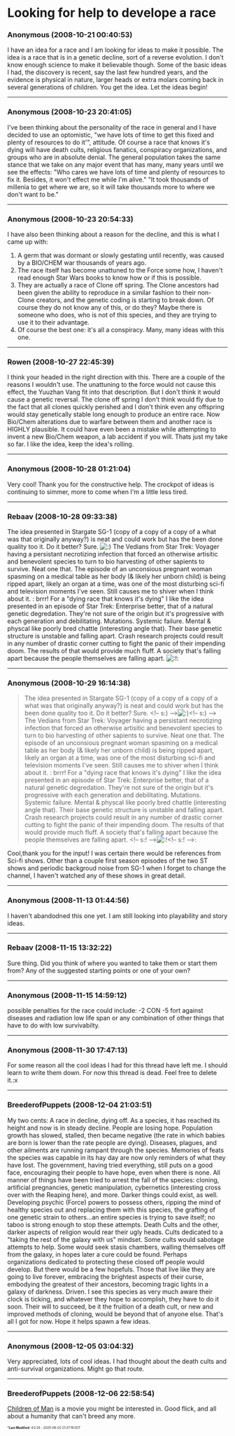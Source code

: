 # Looking for help to develope a race

### **Anonymous** (2008-10-21 00:40:53)

I have an idea for a race and I am looking for ideas to make it possible.
The idea is a race that is in a genetic decline, sort of a reverse evolution. I don't know enough science to make it believable though.
Some of the basic ideas I had, the discovery is recent, say the last few hundred years, and the evidence is physical in nature, larger heads or extra molars coming back in several generations of children. You get the idea.
Let the ideas begin!

---

### **Anonymous** (2008-10-23 20:41:05)

I've been thinking about the personality of the race in general and I have decided to use an optomistic, "we have lots of time to get this fixed and plenty of resources to do it'", attitude.
Of course a race that knows it's dying will have death cults, religious fanatics, conspiracy organizations, and groups who are in absolute denial.
The general population takes the same stance that we take on any major event that has many, many years until we see the effects: "Who cares we have lots of time and plenty of resources to fix it. Besides, it won't effect me while I'm alive." "It took thousands of millenia to get where we are, so it will take thousands more to where we don't want to be."

---

### **Anonymous** (2008-10-23 20:54:33)

I have also been thinking about a reason for the decline, and this is what I came up with:
1) A germ that was dormant or slowly gestating until recently, was caused by a BIO/CHEM war thousands of years ago.
2) The race itself has become unattuned to the Force some how, I haven't read enough Star Wars books to know how or if this is possible.
3) They are actually a race of Clone off spring. The Clone ancestors had been given the ability to reproduce in a similar fashion to their non-Clone creators, and the genetic coding is starting to break down. Of course they do not know any of this, or do they? Maybe there is someone who does, who is not of this species, and they are trying to use it to their advantage.
4) Of course the best one: it's all a conspiracy. Many, many ideas with this one.

---

### **Rowen** (2008-10-27 22:45:39)

I think your headed in the right direction with this. There are a couple of the reasons I wouldn't use.
The unattuning to the force would not cause this effect, the Yuuzhan Vang fit into that description. But I don't think it would cause a genetic reversal.
The clone off spring I don't think would fly due to the fact that all clones quickly perished and I don't think even any offspring would stay genetically stable long enough to produce an entire race.
Now Bio/Chem alterations due to warfare between them and another race is HIGHLY plausible. It could have even been a mistake while attempting to invent a new Bio/Chem weapon, a lab accident if you will.
Thats just my take so far. I like the idea, keep the idea's rolling.

---

### **Anonymous** (2008-10-28 01:21:04)

Very cool! Thank you for the constructive help.
The crockpot of ideas is continuing to simmer, more to come when I'm a little less tired.

---

### **Rebaav** (2008-10-28 09:33:38)

The idea presented in Stargate SG-1 (copy of a copy of a copy of a what was that originally anyway?) is neat and could work but has the been done quality too it. Do it better? Sure. <!-- s:) -->![:)](https://i.ibb.co/8LPNcWCM/icon-e-smile.gif)<!-- s:) -->
The Vedians from Star Trek: Voyager having a persistant necrotizing infection that forced an otherwise artisitic and benevolent species to turn to bio harvesting of other sapients to survive. Neat one that. The episode of an unconsious pregnant woman spasming on a medical table as her body (& likely her unborn child) is being ripped apart, likely an organ at a time, was one of the most disturbing sci-fi and television moments I've seen. Still causes me to shiver when I think about it. : brrr!
For a "dying race that knows it's dying" I like the idea presented in an episode of Star Trek: Enterprise better, that of a natural genetic degredation. They're not sure of the origin but it's progressive with each generation and debilitating. Mutations. Systemic failure. Mental & physcal like poorly bred chattle (interesting angle that). Their base genetic structure is unstable and falling apart. Crash research projects could result in any number of drastic corner cutting to fight the panic of their impending doom. The results of that would provide much fluff. A society that's falling apart because the people themselves are falling apart. <!-- s:! -->![:!](https://i.ibb.co/0VpSwssk/icon-e-surprised.gif)<!-- s:! -->:

---

### **Anonymous** (2008-10-29 16:14:38)

> The idea presented in Stargate SG-1 (copy of a copy of a copy of a what was that originally anyway?) is neat and could work but has the been done quality too it. Do it better? Sure. &lt;!&ndash; s:) &ndash;&gt;![:)](https://i.ibb.co/8LPNcWCM/icon-e-smile.gif)&lt;!&ndash; s:) &ndash;&gt;
> The Vedians from Star Trek: Voyager having a persistant necrotizing infection that forced an otherwise artisitic and benevolent species to turn to bio harvesting of other sapients to survive. Neat one that. The episode of an unconsious pregnant woman spasming on a medical table as her body (&amp; likely her unborn child) is being ripped apart, likely an organ at a time, was one of the most disturbing sci-fi and television moments I&#39;ve seen. Still causes me to shiver when I think about it. : brrr!
> For a &quot;dying race that knows it&#39;s dying&quot; I like the idea presented in an episode of Star Trek: Enterprise better, that of a natural genetic degredation. They&#39;re not sure of the origin but it&#39;s progressive with each generation and debilitating. Mutations. Systemic failure. Mental &amp; physcal like poorly bred chattle (interesting angle that). Their base genetic structure is unstable and falling apart. Crash research projects could result in any number of drastic corner cutting to fight the panic of their impending doom. The results of that would provide much fluff. A society that&#39;s falling apart because the people themselves are falling apart. &lt;!&ndash; s:! &ndash;&gt;![:!](https://i.ibb.co/0VpSwssk/icon-e-surprised.gif)&lt;!&ndash; s:! &ndash;&gt;:

Cool,thank you for the input! I was certain there would be references from Sci-fi shows. Other than a couple first season episodes of the two ST shows and periodic backgroud noise from SG-1 when I forget to change the channel, I haven't watched any of these shows in great detail.

---

### **Anonymous** (2008-11-13 01:44:56)

I haven't abandodned this one yet. I am still looking into playability and story ideas.

---

### **Rebaav** (2008-11-15 13:32:22)

Sure thing. Did you think of where you wanted to take them or start them from? Any of the suggested starting points or one of your own?

---

### **Anonymous** (2008-11-15 14:59:12)

possible penalties for the race could include:
-2 CON
-5 fort against diseases and radiation
low life span
or any combination of other things that have to do with low survivabilty.

---

### **Anonymous** (2008-11-30 17:47:13)

For some reason all the cool ideas I had for this thread have left me. I should learn to write them down. For now this thread is dead.
Feel free to delete it.:x

---

### **BreederofPuppets** (2008-12-04 21:03:51)

My two cents:
A race in decline, dying off. As a species, it has reached its height and now is in steady decline. People are losing hope. Population growth has slowed, stalled, then became negative (the rate in which babies are born is lower than the rate people are dying). Diseases, plagues, and other ailments are running rampant through the species. Memories of feats the species was capable in its hay day are now only reminders of what they have lost.
The government, having tried everything, still puts on a good face, encouraging their people to have hope, even when there is none. All manner of things have been tried to arrest the fall of the species: cloning, artificial pregnancies, genetic manipulation, cybernetics (interesting cross over with the Reaping here), and more.
Darker things could exist, as well. Developing psychic (Force) powers to possess others, ripping the mind of healthy species out and replacing them with this species, the grafting of one genetic strain to others...an entire species is trying to save itself; no taboo is strong enough to stop these attempts.
Death Cults and the other, darker aspects of religion would rear their ugly heads. Cults dedicated to a "taking the rest of the galaxy with us" mindset. Some cults would sabotage attempts to help. Some would seek stasis chambers, walling themselves off from the galaxy, in hopes later a cure could be found. Perhaps organizations dedicated to protecting these closed off people would develop.
But there would be a few hopefuls. Those that live like they are going to live forever, embracing the brightest aspects of their curse, embodying the greatest of their ancestors, becoming tragic lights in a galaxy of darkness.
Driven. I see this species as very much aware their clock is ticking, and whatever they hope to accomplish, they have to do it soon. Their will to succeed, be it the fruition of a death cult, or new and improved methods of cloning, would be beyond that of anyone else.
That's all I got for now. Hope it helps spawn a few ideas.

---

### **Anonymous** (2008-12-05 03:04:32)

Very appreciated, lots of cool ideas. I had thought about the death cults and anti-survival organizations. Might go that route.

---

### **BreederofPuppets** (2008-12-06 22:58:54)

[Children of Man](http://www.imdb.com/title/tt0206634/plotsummary "http://www.imdb.com/title/tt0206634/plotsummary") is a movie you might be interested in. Good flick, and all about a humanity that can't breed any more.



<span style="font-size: 0.5em;">***Last Modified**: 4.0.28 - *2025-06-02 21:37:19 EDT*</span>